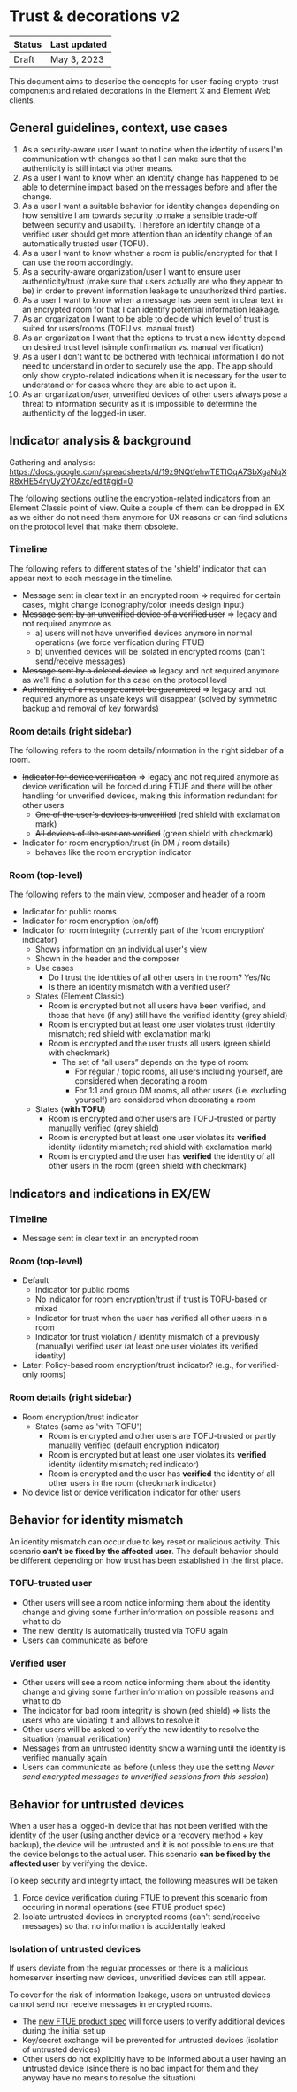 # Trust & decorations v2

| Status | Last updated |
|--|--|
| Draft | May 3, 2023 |

This document aims to describe the concepts for user-facing crypto-trust components and related decorations in the Element X and Element Web clients.

## General guidelines, context, use cases

1. As a security-aware user I want to notice when the identity of users I'm communication with changes so that I can make sure that the authenticity is still intact via other means.
2. As a user I want to know when an identity change has happened to be able to determine impact based on the messages before and after the change.
3. As a user I want a suitable behavior for identity changes depending on how sensitive I am towards security to make a sensible trade-off between security and usability. Therefore an identity change of a verified user should get more attention than an identity change of an automatically trusted user (TOFU).
3. As a user I want to know whether a room is public/encrypted for that I can use the room accordingly.
4. As a security-aware organization/user I want to ensure user authenticity/trust (make sure that users actually are who they appear to be) in order to prevent information leakage to unauthorized third parties.
5. As a user I want to know when a message has been sent in clear text in an encrypted room for that I can identify potential information leakage.
6. As an organization I want to be able to decide which level of trust is suited for users/rooms (TOFU vs. manual trust)
7. As an organization I want that the options to trust a new identity depend on desired trust level (simple confirmation vs. manual verification)
8. As a user I don't want to be bothered with technical information I do not need to understand in order to securely use the app. The app should only show crypto-related indications when it is necessary for the user to understand or for cases where they are able to act upon it.
9. As an organization/user, unverified devices of other users always pose a threat to information security as it is impossible to determine the authenticity of the logged-in user.


## Indicator analysis & background
Gathering and analysis: https://docs.google.com/spreadsheets/d/19z9NQtfehwTETIOqA7SbXgaNqXR8xHE54ryUy2YOAzc/edit#gid=0

The following sections outline the encryption-related indicators from an Element Classic point of view. Quite a couple of them can be dropped in EX as we either do not need them anymore for UX reasons or can find solutions on the protocol level that make them obsolete.

### Timeline

The following refers to different states of the 'shield' indicator that can appear next to each message in the timeline.

- Message sent in clear text in an encrypted room => required for certain cases, might change iconography/color (needs design input)
- ~~Message sent by an unverified device of a verified user~~ => legacy and not required anymore as
	- a) users will not have unverified devices anymore in normal operations (we force verification during FTUE)
	- b) unverified devices will be isolated in encrypted rooms (can't send/receive messages)
- ~~Message sent by a deleted device~~ => legacy and not required anymore as we'll find a solution for this case on the protocol level
- ~~Authenticity of a message cannot be guaranteed~~ => legacy and not required anymore as unsafe keys will disappear (solved by symmetric backup and removal of key forwards)

### Room details (right sidebar)

The following refers to the room details/information in the right sidebar of a room.

- ~~Indicator for device verification~~ => legacy and not required anymore as device verification will be forced during FTUE and there will be other handling for unverified devices, making this information redundant for other users
	- ~~One of the user's devices is unverified~~ (red shield with exclamation mark)
	- ~~All devices of the user are verified~~ (green shield with checkmark)
- Indicator for room encryption/trust (in DM / room details)
	- behaves like the room encryption indicator

### Room (top-level)

The following refers to the main view, composer and header of a room

- Indicator for public rooms
- Indicator for room encryption (on/off)
- Indicator for room integrity (currently part of the 'room encryption' indicator)
  - Shows information on an individual user's view
  - Shown in the header and the composer
  - Use cases
    - Do I trust the identities of all other users in the room? Yes/No
    - Is there an identity mismatch with a verified user?
  - States (Element Classic)
    - Room is encrypted but not all users have been verified, and those that have (if any) still have the verified identity (grey shield)
    - Room is encrypted but at least one user violates trust (identity mismatch; red shield with exclamation mark)
    - Room is encrypted and the user trusts all users (green shield with checkmark)
	    - The set of “all users” depends on the type of room:
		    - For regular / topic rooms, all users including yourself, are considered when decorating a room
		    - For 1:1 and group DM rooms, all other users (i.e. excluding yourself) are considered when decorating a room
  - States (**with TOFU**)
    - Room is encrypted and other users are TOFU-trusted or partly manually verified (grey shield)
    - Room is encrypted but at least one user violates its **verified** identity (identity mismatch; red shield with exclamation mark)
    - Room is encrypted and the user has **verified** the identity of all other users in the room (green shield with checkmark)

## Indicators and indications in EX/EW

### Timeline

- Message sent in clear text in an encrypted room

### Room (top-level)

- Default
  - Indicator for public rooms
  - No indicator for room encryption/trust if trust is TOFU-based or mixed
  - Indicator for trust when the user has verified all other users in a room
  - Indicator for trust violation / identity mismatch of a previously (manually) verified user (at least one user violates its verified identity)
- Later: Policy-based room encryption/trust indicator? (e.g., for verified-only rooms)

### Room details (right sidebar)

- Room encryption/trust indicator
  - States (same as 'with TOFU')
    - Room is encrypted and other users are TOFU-trusted or partly manually verified (default encryption indicator)
    - Room is encrypted but at least one user violates its **verified** identity (identity mismatch; red indicator)
    - Room is encrypted and the user has **verified** the identity of all other users in the room (checkmark indicator)
- No device list or device verification indicator for other users

## Behavior for identity mismatch

An identity mismatch can occur due to key reset or malicious activity. This scenario **can't be fixed by the affected user**. 
The default behavior should be different depending on how trust has been established in the first place.

### TOFU-trusted user

- Other users will see a room notice informing them about the identity change and giving some further information on possible reasons and what to do
- The new identity is automatically trusted via TOFU again
- Users can communicate as before

### Verified user

- Other users will see a room notice informing them about the identity change and giving some further information on possible reasons and what to do
- The indicator for bad room integrity is shown (red shield) => lists the users who are violating it and allows to resolve it
- Other users will be asked to verify the new identity to resolve the situation (manual verification)
- Messages from an untrusted identity show a warning until the identity is verified manually again
- Users can communicate as before (unless they use the setting _Never send encrypted messages to unverified sessions from this session_)

## Behavior for untrusted devices

When a user has a logged-in device that has not been verified with the identity of the user (using another device or a recovery method + key backup), the device will be untrusted and it is not possible to ensure that the device belongs to the actual user. This scenario **can be fixed by the affected user** by verifying the device. 

To keep security and integrity intact, the following measures will be taken
1. Force device verification during FTUE to prevent this scenario from occuring in normal operations (see FTUE product spec)
2. Isolate untrusted devices in encrypted rooms (can't send/receive messages) so that no information is accidentally leaked

### Isolation of untrusted devices

If users deviate from the regular processes or there is a malicious homeserver inserting new devices, unverified devices can still appear.

To cover for the risk of information leakage, users on untrusted devices cannot send nor receive messages in encrypted rooms. 

- The [new FTUE product spec](https://github.com/vector-im/element-meta/blob/develop/docs/FTUE.md) will force users to verify additional devices during the initial set up
- Key/secret exchange will be prevented for untrusted devices (isolation of untrusted devices)
- Other users do not explicitly have to be informed about a user having an untrusted device (since there is no bad impact for them and they anyway have no means to resolve the situation)
